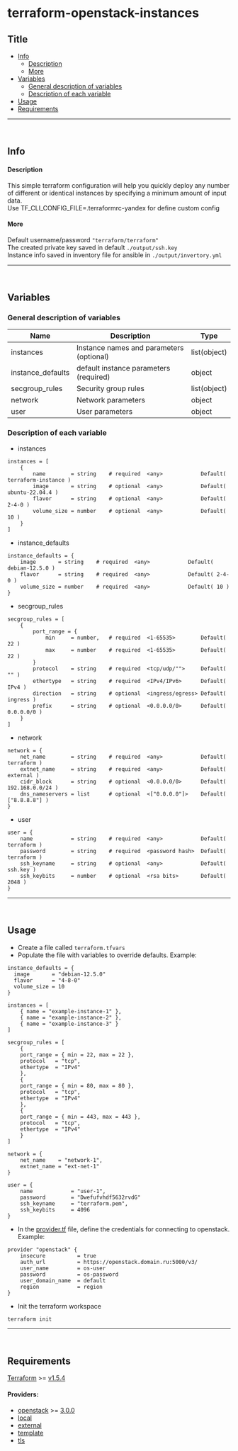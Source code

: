 # terraform-openstack-instances

## Title
- [Info](#info)
  - [Description](#description)
  - [More](#more)
- [Variables](#variables)
  - [General description of variables](#general-description-of-variables)
  - [Description of each variable](#description-of-each-variable)
- [Usage](#usage)
- [Requirements](#requirements)
---
<br />

## Info
#### Description
This simple terraform configuration will help you quickly deploy any number of different or identical instances by specifying a minimum amount of input data.<br />
Use TF_CLI_CONFIG_FILE=.terraformrc-yandex for define custom config

#### More
Default username/password `"terraform/terraform"`<br />
The created private key saved in default `./output/ssh.key`<br />
Instance info saved in inventory file for ansible in `./output/invertory.yml`

---
<br />

## Variables
### General description of variables
| Name | Description | Type |
|---|---|---|
| instances | Instance names and parameters (optional) | list(object) |
| instance_defaults | default instance parameters (required) | object |
| secgroup_rules | Security group rules | list(object) |
| network | Network parameters | object |
| user | User parameters | object |

### Description of each variable
- instances
```hcl
instances = [
    {
        name        = string    # required  <any>            Default( terraform-instance )
        image       = string    # optional  <any>            Default( ubuntu-22.04.4 )
        flavor      = string    # optional  <any>            Default( 2-4-0 )
        volume_size = number    # optional  <any>            Default( 10 )
    }
]
```

- instance_defaults
```hcl
instance_defaults = {
    image       = string    # required  <any>            Default( debian-12.5.0 )
    flavor      = string    # required  <any>            Default( 2-4-0 )
    volume_size = number    # required  <any>            Default( 10 )
}
```

- secgroup_rules
```hcl
secgroup_rules = [
    {
        port_range = {
            min     = number,   # required  <1-65535>        Default( 22 )
            max     = number    # required  <1-65535>        Default( 22 )
        }
        protocol    = string    # required  <tcp/udp/"">     Default( "" )
        ethertype   = string    # required  <IPv4/IPv6>      Default( IPv4 )
        direction   = string    # optional  <ingress/egress> Default( ingress )
        prefix      = string    # optional  <0.0.0.0/0>      Default( 0.0.0.0/0 )
    }
]
```

- network
```hcl
network = {
    net_name        = string    # required  <any>            Default( terraform )
    extnet_name     = string    # required  <any>            Default( external )
    cidr_block      = string    # optional  <0.0.0.0/0>      Default( 192.168.0.0/24 )
    dns_nameservers = list      # optional  <["0.0.0.0"]>    Default( ["8.8.8.8"] )
}
```

- user
```hcl
user = {
    name            = string    # required  <any>            Default( terraform )
    password        = string    # required  <password hash>  Default( terraform )
    ssh_keyname     = string    # optional  <any>            Default( ssh.key )
    ssh_keybits     = number    # optional  <rsa bits>       Default( 2048 )
}
```
---
<br />

## Usage
- Create a file called `terraform.tfvars`
- Populate the file with variables to override defaults. Example:
```hcl
instance_defaults = {
  image       = "debian-12.5.0"
  flavor      = "4-8-0"
  volume_size = 10
}

instances = [
    { name = "example-instance-1" },
    { name = "example-instance-2" },
    { name = "example-instance-3" }
]

secgroup_rules = [
    {
    port_range = { min = 22, max = 22 },
    protocol   = "tcp",
    ethertype  = "IPv4"
    },
    {
    port_range = { min = 80, max = 80 },
    protocol   = "tcp",
    ethertype  = "IPv4"
    },
    {
    port_range = { min = 443, max = 443 },
    protocol   = "tcp",
    ethertype  = "IPv4"
    }
]

network = {
    net_name    = "network-1",
    extnet_name = "ext-net-1"
}

user = {
    name            = "user-1",
    password        = "Dwefufvhdf5632rvdG"
    ssh_keyname     = "terraform.pem",
    ssh_keybits     = 4096
}
```
- In the [provider.tf](provider.tf) file, define the credentials for connecting to openstack. Example:
```hcl
provider "openstack" {
    insecure          = true
    auth_url          = https://openstack.domain.ru:5000/v3/
    user_name         = os-user
    password          = os-password
    user_domain_name  = default
    region            = region
}
```
- Init the terraform workspace
```hcl
terraform init
```
---
<br />

## Requirements
[Terraform](https://releases.hashicorp.com/terraform) >= [v1.5.4](https://releases.hashicorp.com/terraform/1.5.4/)
#### Providers:
- [openstack](https://registry.terraform.io/providers/terraform-provider-openstack/openstack) >= [3.0.0](https://registry.terraform.io/providers/terraform-provider-openstack/openstack/3.0.0)
- [local](https://registry.terraform.io/providers/hashicorp/local)
- [external](https://registry.terraform.io/providers/hashicorp/external)
- [template](https://registry.terraform.io/providers/hashicorp/template/latest)
- [tls](https://registry.terraform.io/providers/hashicorp/tls)
